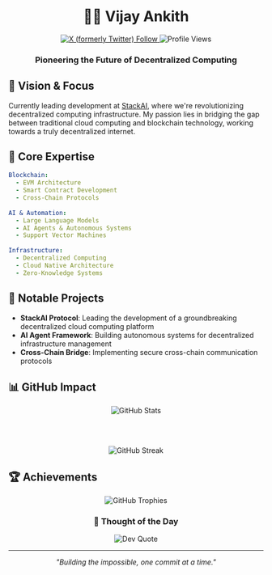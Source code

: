 <div align="center">
  
# 👨‍💻 Vijay Ankith

<a href="https://x.com/@VijayAnkit1993">
  <picture>
    <source media="(prefers-color-scheme: dark)" srcset="https://img.shields.io/badge/X-000000?style=for-the-badge&logo=x&logoColor=white">
    <source media="(prefers-color-scheme: light)" srcset="https://img.shields.io/badge/X-000000?style=for-the-badge&logo=x&logoColor=white">
    <img alt="X (formerly Twitter) Follow" src="https://img.shields.io/badge/X-000000?style=for-the-badge&logo=x&logoColor=white">
  </picture>
</a>

<picture>
  <source media="(prefers-color-scheme: dark)" srcset="https://komarev.com/ghpvc/?username=AnkithVijay&style=flat-square&color=blue">
  <source media="(prefers-color-scheme: light)" srcset="https://komarev.com/ghpvc/?username=AnkithVijay&style=flat-square&color=blue">
  <img alt="Profile Views" src="https://komarev.com/ghpvc/?username=AnkithVijay&style=flat-square&color=blue">
</picture>

### Pioneering the Future of Decentralized Computing

</div>

## 🌌 Vision & Focus

Currently leading development at [StackAI](https://stackai.xyz), where we're revolutionizing decentralized computing infrastructure. My passion lies in bridging the gap between traditional cloud computing and blockchain technology, working towards a truly decentralized internet.

## 🔮 Core Expertise

```yaml
Blockchain:
  - EVM Architecture
  - Smart Contract Development
  - Cross-Chain Protocols
  
AI & Automation:
  - Large Language Models
  - AI Agents & Autonomous Systems
  - Support Vector Machines
  
Infrastructure:
  - Decentralized Computing
  - Cloud Native Architecture
  - Zero-Knowledge Systems
```

## 🚀 Notable Projects

- **StackAI Protocol**: Leading the development of a groundbreaking decentralized cloud computing platform
- **AI Agent Framework**: Building autonomous systems for decentralized infrastructure management
- **Cross-Chain Bridge**: Implementing secure cross-chain communication protocols

## 📊 GitHub Impact

<div align="center">

<picture>
  <source media="(prefers-color-scheme: dark)" srcset="https://github-readme-stats.vercel.app/api?username=AnkithVijay&theme=dark&hide_border=true&include_all_commits=true&count_private=true&show_icons=true&custom_title=GitHub%20Odyssey">
  <source media="(prefers-color-scheme: light)" srcset="https://github-readme-stats.vercel.app/api?username=AnkithVijay&theme=default&hide_border=true&include_all_commits=true&count_private=true&show_icons=true&custom_title=GitHub%20Odyssey">
  <img alt="GitHub Stats" src="https://github-readme-stats.vercel.app/api?username=AnkithVijay&theme=dark&hide_border=true&include_all_commits=true&count_private=true&show_icons=true&custom_title=GitHub%20Odyssey">
</picture>

<br><br>

<picture>
  <source media="(prefers-color-scheme: dark)" srcset="https://github-readme-streak-stats.herokuapp.com/?user=AnkithVijay&theme=dark&hide_border=true">
  <source media="(prefers-color-scheme: light)" srcset="https://github-readme-streak-stats.herokuapp.com/?user=AnkithVijay&theme=default&hide_border=true">
  <img alt="GitHub Streak" src="https://github-readme-streak-stats.herokuapp.com/?user=AnkithVijay&theme=dark&hide_border=true">
</picture>

</div>

## 🏆 Achievements

<div align="center">

<picture>
  <source media="(prefers-color-scheme: dark)" srcset="https://github-profile-trophy.vercel.app/?username=AnkithVijay&theme=radical&no-frame=true&no-bg=true&margin-w=4&column=4">
  <source media="(prefers-color-scheme: light)" srcset="https://github-profile-trophy.vercel.app/?username=AnkithVijay&theme=flat&no-frame=true&no-bg=true&margin-w=4&column=4">
  <img alt="GitHub Trophies" src="https://github-profile-trophy.vercel.app/?username=AnkithVijay&theme=radical&no-frame=true&no-bg=true&margin-w=4&column=4">
</picture>

</div>

<div align="center">

### 💭 Thought of the Day

<picture>
  <source media="(prefers-color-scheme: dark)" srcset="https://quotes-github-readme.vercel.app/api?type=horizontal&theme=radical">
  <source media="(prefers-color-scheme: light)" srcset="https://quotes-github-readme.vercel.app/api?type=horizontal&theme=light">
  <img alt="Dev Quote" src="https://quotes-github-readme.vercel.app/api?type=horizontal&theme=radical">
</picture>

---
*"Building the impossible, one commit at a time."*

</div>
